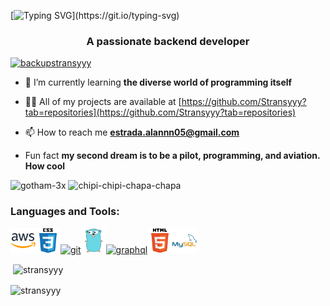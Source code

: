 [![Typing SVG](https://readme-typing-svg.demolab.com?font=Fira+Code&pause=1000&color=478D57&repeat=false&width=435&lines=%5B%F0%9F%8C%B5%5D+Hello%2C+I'm+Stransyyy!)](https://git.io/typing-svg)
<h3 align="center">A passionate backend developer</h3>

<p align="left"> <a href="https://twitter.com/backupstransyyy" target="blank"><img src="https://img.shields.io/twitter/follow/backupstransyyy?logo=twitter&style=for-the-badge" alt="backupstransyyy" /></a> </p>

- 🌱 I’m currently learning **the diverse world of programming itself**

- 👨‍💻 All of my projects are available at [https://github.com/Stransyyy?tab=repositories](https://github.com/Stransyyy?tab=repositories)

- 📫 How to reach me **estrada.alannn05@gmail.com**

-  Fun fact **my second dream is to be a pilot, programming, and aviation. How cool**

![gotham-3x](https://github.com/Stransyyy/Stransyyy/assets/104460989/fb8c7e2c-f01e-4d22-afb9-a11592d75a89) ![chipi-chipi-chapa-chapa](https://github.com/Stransyyy/Stransyyy/assets/104460989/40633716-6661-4cb8-b557-70162fc5c141)



<h3 align="left">Languages and Tools:</h3>
<p align="left"> <a href="https://aws.amazon.com" target="_blank" rel="noreferrer"><img src="https://raw.githubusercontent.com/devicons/devicon/master/icons/amazonwebservices/amazonwebservices-original-wordmark.svg" alt="aws" width="40" height="40"/></a><a href="https://www.w3schools.com/css/" target="_blank" rel="noreferrer"><img src="https://raw.githubusercontent.com/devicons/devicon/master/icons/css3/css3-original-wordmark.svg" alt="css3" width="40" height="40"/></a><a href="https://git-scm.com/" target="_blank" rel="noreferrer"><img src="https://www.vectorlogo.zone/logos/git-scm/git-scm-icon.svg" alt="git" width="40" height="40"/></a><a href="https://golang.org" target="_blank" rel="noreferrer"><img src="https://raw.githubusercontent.com/devicons/devicon/master/icons/go/go-original.svg" alt="go" width="40" height="40"/></a><a href="https://graphql.org" target="_blank" rel="noreferrer"><img src="https://www.vectorlogo.zone/logos/graphql/graphql-icon.svg" alt="graphql" width="40" height="40"/></a><a href="https://www.w3.org/html/" target="_blank" rel="noreferrer"><img src="https://raw.githubusercontent.com/devicons/devicon/master/icons/html5/html5-original-wordmark.svg" alt="html5" width="40" height="40"/></a><a href="https://www.mysql.com/" target="_blank" rel="noreferrer"><img src="https://raw.githubusercontent.com/devicons/devicon/master/icons/mysql/mysql-original-wordmark.svg" alt="mysql" width="40" height="40"/></a> </p>

<p>&nbsp;<img align="center" src="https://github-readme-stats.vercel.app/api?username=stransyyy&show_icons=true&locale=en" alt="stransyyy" /></p>

<p><img align="center" src="https://github-readme-streak-stats.herokuapp.com/?user=stransyyy&" alt="stransyyy" /></p>

